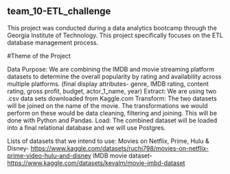 ## team_10-ETL_challenge
This project was conducted during a data analytics bootcamp through the Georgia Institute of Technology. This project specifically focuses on the ETL database management process. 

#Theme of the Project

Data Purpose: We are combining the IMDB and movie streaming platform datasets to determine the overall popularity by rating and availability across multiple platforms.
(final display attributes- genre, IMDB rating, content rating, gross profit, budget, actor_1_name, year)
Extract: We are using two .csv data sets downloaded from Kaggle.com
Transform: The two datasets will be joined on the name of the movie. The transformations we would perform on these would be data cleaning, filtering and joining. This will be done with Python and Pandas. 
Load: The combined dataset will be loaded into a final relational database and we will use Postgres.

Lists of datasets that we intend to use: 
Movies on Netflix, Prime, Hulu & Disney-
https://www.kaggle.com/datasets/ruchi798/movies-on-netflix-prime-video-hulu-and-disney
IMDB movie dataset-
https://www.kaggle.com/datasets/kevalm/movie-imbd-dataset
